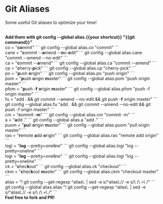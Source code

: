 # Git Aliases
Some useful Git aliases to optimize your time!


<br />
<b>Add them with git config --global alias.{{your shortcut}} "{{git command}}"</b>

<br />
co = "<b>co</b>mmit"
```
git config --global alias.co "commit"
```
<br />
cane = "<b>c</b>ommit --<b>a</b>mend --<b>n</b>o-<b>e</b>dit"
```
git config --global alias.cane "commit --amend --no-edit"
```

<br />
ca = "<b>c</b>ommit --<b>a</b>mend"
```
git config --global alias.ca "commit --amend"
```

<br />
cp = "<b>c</b>herry-<b>p</b>ick"
```
git config --global alias.cp "cherry-pick"
```

<br />
po = "<b>p</b>ush <b>o</b>rigin"
```
git config --global alias.po "push origin"
```
<br />
pom = "<b>p</b>ush <b>o</b>rigin <b>m</b>aster"
```
git config --global alias.pom "push origin master"
```

<br />
pfom = "<b>p</b>ush -<b>f</b> <b>o</b>rigin <b>m</b>aster"
```
git config --global alias.pfom "push -f origin master"
```

<br />
fu = "add . && git commit --amend --no-edit && git push -<b>f</b> origin master"
```
git config --global alias.fu "add . && git commit --amend --no-edit && git push -f origin master"
```

<br />
cm = "<b>c</b>ommit -<b>m</b>"
```
git config --global alias.cm "commit -m"
```

<br />
a = "<b>a</b>dd ."
```
git config --global alias.a "add ."
```

<br />
puom = "<b>pu</b>ll <b>o</b>rigin <b>m</b>aster"
```
git config --global alias.puom "pull origin master"
```

<br />
rao = "<b>r</b>emote <b>a</b>dd <b>o</b>rigin"
```
git config --global alias.rao "remote add origin"
```

<br />
logi = "<b>log</b> --pretty=onel<b>i</b>ne"
```
git config --global alias.logi "log --pretty=oneline"
```

<br />
logi = "<b>log</b> --pretty=onel<b>i</b>ne"
```
git config --global alias.logi "log --pretty=oneline"
```

<br />
ck = "<b>c</b>hec<b>k</b>out"
```
git config --global alias.ck "checkout"
```

<br />
ckm = "<b>c</b>hec<b>k</b>out <b>m</b>aster"
```
git config --global alias.ckm "checkout master"
```

<br />
alias = "! git config --get-regexp ^alias\. | sed -e s/^alias\.// -e s/\ /\ =\ /"
```
git config --global alias.alias "! git config --get-regexp ^alias\. | sed -e s/^alias\.// -e s/\ /\ =\ /"
```

<br />
<b>Feel free to fork and PR!</b>
